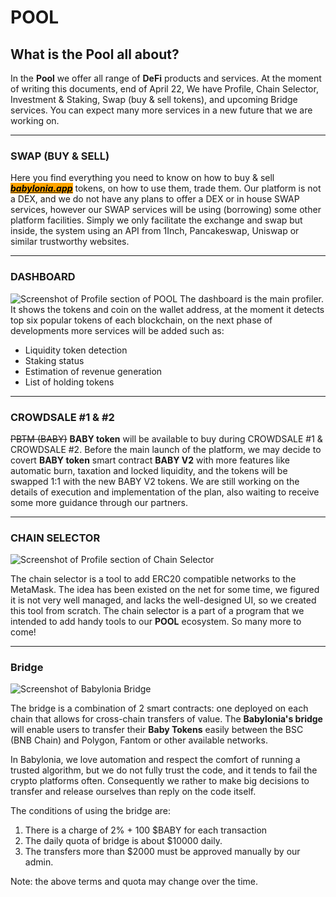
# POOL
## What is the Pool all about?
In the **Pool** we offer all range of **DeFi** products and services. At the moment of writing this documents, end of April 22, We have Profile, Chain Selector, Investment & Staking, Swap (buy & sell tokens), and upcoming Bridge services. You can expect many more services in a new future that we are working on.

---
### SWAP (BUY & SELL)
Here you find everything you need to know on how to buy & sell [_<mark style="background-color:orange;">**babylonia.app**</mark>_](https://babylonia.app) tokens, on how to use them, trade them. Our platform is not a DEX, and we do not have any plans to offer a DEX or in house SWAP services, however our SWAP services will be using (borrowing) some other platform facilities. Simply we only facilitate the exchange and swap but inside, the system using an API from 1Inch, Pancakeswap, Uniswap or similar trustworthy websites.



---
### DASHBOARD
![Screenshot of Profile section of POOL](https://raw.githubusercontent.com/babyloniaapp/docs/main/assets/screenshot/Screenshot_pool.babylonia.app_profiler_03.png)
The dashboard is the main profiler. It shows the tokens and coin on the wallet address, at the moment it detects top six popular tokens of each blockchain, on the next phase of developments more services will be added such as:

 - Liquidity token detection
 - Staking status
 - Estimation of revenue generation
 -  List of holding tokens

---

### CROWDSALE #1 & #2
~~PBTM (BABY)~~ **BABY token** will be available to buy during CROWDSALE #1 & CROWDSALE #2. Before the main launch of the platform, we may decide to covert **BABY token** smart contract **BABY V2** with more features like automatic burn, taxation and locked liquidity, and the tokens will be swapped 1:1 with the new BABY V2 tokens. We are still working on the details of execution and implementation of the plan, also waiting to receive some more guidance through our partners.&#x20;


---

### CHAIN SELECTOR
![Screenshot of Profile section of Chain Selector](https://raw.githubusercontent.com/babyloniaapp/docs/main/assets/screenshot/Screenshot_pool.babylonia.app_ChainSelector-11.png)

The chain selector is a tool to add ERC20 compatible networks to the MetaMask. The idea has been existed on the net for some time, we figured it is not very well managed, and lacks the well-designed UI, so we created this tool from scratch. The chain selector is a part of a program that we intended to add handy tools to our **POOL** ecosystem. So many more to come!

---

### Bridge

![Screenshot of Babylonia Bridge](https://raw.githubusercontent.com/babyloniaapp/docs/main/assets/screenshot/Screenshot-Bridge-01_600px.png)


The bridge is a combination of 2 smart contracts: one deployed on each chain that allows for cross-chain transfers of value. The **Babylonia's bridge** will enable users to transfer their **Baby Tokens** easily between the BSC (BNB Chain) and Polygon, Fantom or other available networks. 

In Babylonia, we love automation and respect the comfort of running a trusted algorithm, but we do not fully trust the code, and it tends to fail the crypto platforms often. Consequently we rather to make big decisions to transfer and release ourselves than reply on the code itself.

The conditions of using the bridge are:

 1. There is a charge of 2% + 100 $BABY for each transaction
 2. The daily quota of bridge is about $10000 daily.
 3. The transfers more than $2000 must be approved manually by our admin.


Note: the above terms and quota may change over the time.
